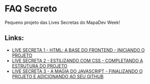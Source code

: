 # FAQ Secreto
Pequeno projeto das Lives Secretas do MapaDev Week!

## Links:
* [LIVE SECRETA 1 - HTML: A BASE DO FRONTEND - INICIANDO O PROJETO](https://www.youtube.com/watch?v=90uAdAXgYDk)
* [LIVE SECRETA 2 - ESTILIZANDO COM CSS - COMPLETANDO A ESTRUTURA DO PROJETO](https://www.youtube.com/watch?v=M33KmAwTLLo)
* [LIVE SECRETA 3 - A MAGIA DO JAVASCRIPT - FINALIZANDO O PROJETO E ADICIONANDO AO SEU GITHUB](https://www.youtube.com/watch?v=B0DF--qAvF0)
